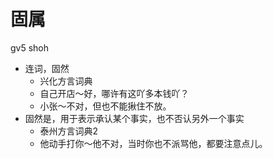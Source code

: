 # 固属
gv5 shoh
+ 连词，固然
  * 兴化方言词典
  - 自己开店～好，哪许有这吖多本钱吖？
  - 小张～不对，但也不能揪住不放。
+ 固然是，用于表示承认某个事实，也不否认另外一个事实
  * 泰州方言词典2
  - 他动手打你～他不对，当时你也不派骂他，都要注意点儿。
